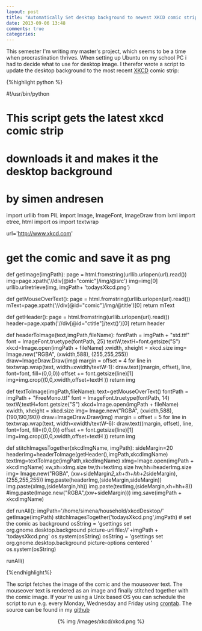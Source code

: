 ```yaml
---
layout: post
title: "Automatically Set desktop background to newest XKCD comic strip using python"
date: 2013-09-06 13:48
comments: true
categories: 
---
```


This semester I'm writing my master's project, which seems to be a time when procrastination thrives. When setting up Ubuntu on my school PC i had to decide what to use for desktop image. I therefor wrote a script to update the desktop background to the most recent [XKCD](http://www.xkcd.com) comic strip:

<!-- more -->

{%highlight python %}

#!/usr/bin/python
# This script gets the latest xkcd comic strip 
# downloads it and makes it the desktop background
# by simen andresen 

import urllib
from PIL import Image, ImageFont, ImageDraw
from lxml import etree, html
import os
import textwrap


url='http://www.xkcd.com'

# get the comic and save it as png
def getImage(imgPath):
	page = html.fromstring(urllib.urlopen(url).read())
	img=page.xpath('//div[@id="comic"]/img/@src')
	img=img[0]
	urllib.urlretrieve(img, imgPath+ 'todaysXkcd.png')

def getMouseOverText():
	page = html.fromstring(urllib.urlopen(url).read())
	mText=page.xpath('//div[@id="comic"]/img/@title')[0]
	return mText

def getHeader():
	page = html.fromstring(urllib.urlopen(url).read())
	header=page.xpath('//div[@id="ctitle"]/text()')[0]
	return header

def headerToImage(text,imgPath,fileName):
	fontPath = imgPath + "std.ttf"
	font = ImageFont.truetype(fontPath, 25)
	textW,textH=font.getsize("S")
	xkcd=Image.open(imgPath + fileName)	
	xwidth, xheight = xkcd.size
	img= Image.new("RGBA", (xwidth,588), (255,255,255))
	draw=ImageDraw.Draw(img)
	margin = offset = 4
	for line in textwrap.wrap(text, width=xwidth/textW-1):
		draw.text((margin, offset), line, font=font, fill=(0,0,0))
		offset += font.getsize(line)[1]
	img=img.crop((0,0,xwidth,offset+textH ))
	return img

def textToImage(imgPath,fileName):
	text=getMouseOverText()
	fontPath = imgPath + "FreeMono.ttf"
	font = ImageFont.truetype(fontPath, 14)
	textW,textH=font.getsize("S")
	xkcd=Image.open(imgPath + fileName)	
	xwidth, xheight = xkcd.size
	img= Image.new("RGBA", (xwidth,588), (190,190,190))
	draw=ImageDraw.Draw(img)
	margin = offset = 5
	for line in textwrap.wrap(text, width=xwidth/textW-6):
		draw.text((margin, offset), line, font=font, fill=(0,0,0))
		offset += font.getsize(line)[1]
	img=img.crop((0,0,xwidth,offset+textH ))
	return img

def stitchImagesTogether(xkcdImgName, imgPath):
	sideMargin=20
	headerImg=headerToImage(getHeader(),imgPath,xkcdImgName)
	textImg=textToImage(imgPath,xkcdImgName)
	xImg=Image.open(imgPath + xkcdImgName)
	xw,xh=xImg.size
	tw,th=textImg.size
	hw,hh=headerImg.size
	img= Image.new("RGBA", (xw+sideMargin*2,xh+th+hh+2*sideMargin), (255,255,255))
	img.paste(headerImg,(sideMargin,sideMargin))
	img.paste(xImg,(sideMargin,hh))
	img.paste(textImg,(sideMargin,xh+hh+8))
	#img.paste(Image.new("RGBA",(xw+sideMargin)))
	img.save(imgPath + xkcdImgName)


def runAll():
	imgPath='/home/simena/household/xkcdDesktop/'
	getImage(imgPath)
	stitchImagesTogether('todaysXkcd.png',imgPath)
	# set the comic as background
	osString = 'gsettings set org.gnome.desktop.background picture-uri file://'+imgPath +  'todaysXkcd.png' 
	os.system(osString)
	osString = 'gsettings set org.gnome.desktop.background picture-options centered '
	os.system(osString)


runAll()





{%endhighlight%}

The script fetches the image of the comic and the mouseover text. The mouseover text is rendered as an image and finally stitched together with the comic image.
If your're using a Unix based OS you can schedule the script to run e.g. every  Monday, Wednesday and Friday using [crontab](http://www.adminschoice.com/crontab-quick-reference/). 
The source can be found in my [github](https://github.com/simena86/xkcdDesktop)

<center>{% img /images/xkcd/xkcd.png %}</center>
